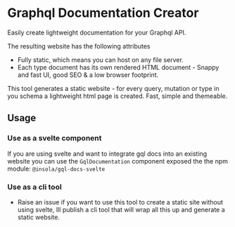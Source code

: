 # Graphql Documentation Creator

Easily create lightweight documentation for your Graphql API.

The resulting website has the following attributes
  - Fully static, which means you can host on any file server.
  - Each type document has its own rendered HTML document - Snappy and fast UI, good SEO & a low browser footprint.

This tool generates a static website - for every query, mutation or type in you schema a lightweight html page is created. Fast, simple and themeable.

## Usage

### Use as a svelte component
If you are using svelte and want to integrate gql docs into an existing website you can use the `GqlDocumentation` component exposed the the npm module: `@insola/gql-docs-svelte`

### Use as a cli tool
  - Raise an issue if you want to use this tool to create a static site without using svelte, Ill publish a cli tool that will wrap all this up and generate a static website.

<!-- ### Use as a cli tool
  1. Install either as a local module or globally - `npm i @insola/gql-docs-cli`
  2. Build your static documentation site.
  3. `insola-gql-docs-cli --output-directory documentation-website --introspection-source introspection-result.json` -->